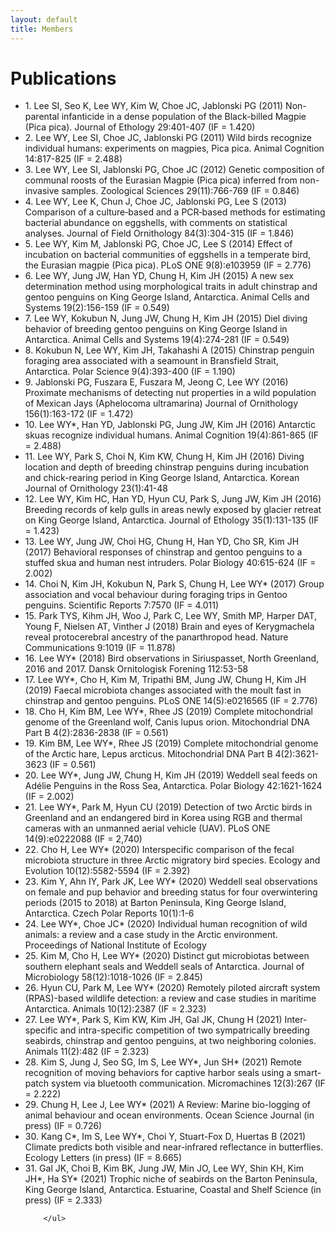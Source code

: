 ```yaml
---
layout: default
title: Members
---
```


<div class="post">
	<h1 class="pageTitle"> Publications </h1>
		<ul> 
		<li>1. Lee SI, Seo K, Lee WY, Kim W, Choe JC, Jablonski PG (2011) Non-parental infanticide in a dense population of the Black-billed Magpie (Pica pica). Journal of Ethology 29:401-407 (IF = 1.420)  </li>
		<li>2. Lee WY, Lee SI, Choe JC, Jablonski PG (2011) Wild birds recognize individual humans: experiments on magpies, Pica pica. Animal Cognition 14:817-825 (IF = 2.488)</li>
		<li>3. Lee WY, Lee SI, Jablonski PG, Choe JC (2012) Genetic composition of communal roosts of the Eurasian Magpie (Pica pica) inferred from non-invasive samples. Zoological Sciences 29(11):766-769 (IF = 0.846) </li>
		<li>4. Lee WY, Lee K, Chun J, Choe JC, Jablonski PG, Lee S (2013) Comparison of a culture‐based and a PCR‐based methods for estimating bacterial abundance on eggshells, with comments on statistical analyses. Journal of Field Ornithology 84(3):304-315 (IF = 1.846) </li>
		<li>5. Lee WY, Kim M, Jablonski PG, Choe JC, Lee S (2014) Effect of incubation on bacterial communities of eggshells in a temperate bird, the Eurasian magpie (Pica pica). PLoS ONE 9(8):e103959 (IF = 2.776) </li>
		<li>6. Lee WY, Jung JW, Han YD, Chung H, Kim JH (2015) A new sex determination method using morphological traits in adult chinstrap and gentoo penguins on King George Island, Antarctica. Animal Cells and Systems 19(2):156-159 (IF = 0.549) </li>
		<li>7. Lee WY, Kokubun N, Jung JW, Chung H, Kim JH (2015) Diel diving behavior of breeding gentoo penguins on King George Island in Antarctica. Animal Cells and Systems 19(4):274-281 (IF = 0.549)</li>
		<li>8. Kokubun N, Lee WY, Kim JH, Takahashi A (2015) Chinstrap penguin foraging area associated with a seamount in Bransfield Strait, Antarctica. Polar Science 9(4):393-400 (IF = 1.190) </li>
		<li>9. Jablonski PG, Fuszara E, Fuszara M, Jeong C, Lee WY (2016) Proximate mechanisms of detecting nut properties in a wild population of Mexican Jays (Aphelocoma ultramarina) Journal of Ornithology 156(1):163-172 (IF = 1.472) </li>
		<li>10. Lee WY*, Han YD, Jablonski PG, Jung JW, Kim JH (2016) Antarctic skuas recognize individual humans. Animal Cognition 19(4):861-865 (IF = 2.488) </li>
		<li>11. Lee WY, Park S, Choi N, Kim KW, Chung H, Kim JH (2016) Diving location and depth of breeding chinstrap penguins during incubation and chick-rearing period in King George Island, Antarctica. Korean Journal of Ornithology 23(1):41-48</li>
		<li>12. Lee WY, Kim HC, Han YD, Hyun CU, Park S, Jung JW, Kim JH (2016) Breeding records of kelp gulls in areas newly exposed by glacier retreat on King George Island, Antarctica. Journal of Ethology 35(1):131-135 (IF = 1.423) </li>
		<li>13. Lee WY, Jung JW, Choi HG, Chung H, Han YD, Cho SR, Kim JH (2017) Behavioral responses of chinstrap and gentoo penguins to a stuffed skua and human nest intruders. Polar Biology 40:615-624 (IF = 2.002) </li>
		<li>14. Choi N, Kim JH, Kokubun N, Park S, Chung H, Lee WY* (2017) Group association and vocal behaviour during foraging trips in Gentoo penguins. Scientific Reports 7:7570 (IF = 4.011) </li>
		<li>15. Park TYS, Kihm JH, Woo J, Park C, Lee WY, Smith MP, Harper DAT, Young F, Nielsen AT, Vinther J (2018) Brain and eyes of Kerygmachela reveal protocerebral ancestry of the panarthropod head. Nature Communications 9:1019 (IF = 11.878) </li>
		<li>16. Lee WY* (2018) Bird observations in Siriuspasset, North Greenland, 2016 and 2017. Dansk Ornitologisk Forening 112:53-58</li>
		<li>17. Lee WY*, Cho H, Kim M, Tripathi BM, Jung JW, Chung H, Kim JH (2019) Faecal microbiota changes associated with the moult fast in chinstrap and gentoo penguins. PLoS ONE 14(5):e0216565 (IF = 2.776) </li>
		<li>18. Cho H, Kim BM, Lee WY*, Rhee JS (2019) Complete mitochondrial genome of the Greenland wolf, Canis lupus orion. Mitochondrial DNA Part B 4(2):2836-2838 (IF = 0.561)</li>
		<li>19. Kim BM, Lee WY*, Rhee JS (2019) Complete mitochondrial genome of the Arctic hare, Lepus arcticus. Mitochondrial DNA Part B 4(2):3621-3623 (IF = 0.561) </li>
		<li>20. Lee WY*, Jung JW, Chung H, Kim JH (2019) Weddell seal feeds on Adélie Penguins in the Ross Sea, Antarctica. Polar Biology 42:1621-1624 (IF = 2.002) </li>
		<li>21. Lee WY*, Park M, Hyun CU (2019) Detection of two Arctic birds in Greenland and an endangered bird in Korea using RGB and thermal cameras with an unmanned aerial vehicle (UAV). PLoS ONE 14(9):e0222088 (IF = 2,740) </li>
		<li>22. Cho H, Lee WY* (2020) Interspecific comparison of the fecal microbiota structure in three Arctic migratory bird species. Ecology and Evolution 10(12):5582-5594 (IF =  2.392) </li>
		<li>23. Kim Y, Ahn IY, Park JK, Lee WY* (2020) Weddell seal observations on female and pup behavior and breeding status for four overwintering periods (2015 to 2018) at Barton Peninsula, King George Island, Antarctica. Czech Polar Reports 10(1):1-6 </li>
		<li>24. Lee WY*, Choe JC* (2020) Individual human recognition of wild animals: a review and a case study in the Arctic environment. Proceedings of National Institute of Ecology </li>
		<li>25. Kim M, Cho H, Lee WY* (2020) Distinct gut microbiotas between southern elephant seals and Weddell seals of Antarctica. Journal of Microbiology 58(12):1018-1026 (IF = 2.845) </li>
		<li>26. Hyun CU, Park M, Lee WY* (2020) Remotely piloted aircraft system (RPAS)-based wildlife detection: a review and case studies in maritime Antarctica. Animals 10(12):2387 (IF = 2.323)</li>
		<li>27. Lee WY*, Park S, Kim KW, Kim JH, Gal JK, Chung H (2021) Inter-specific and intra-specific competition of two sympatrically breeding seabirds, chinstrap and gentoo penguins, at two neighboring colonies. Animals 11(2):482 (IF = 2.323)  </li>
		<li>28. Kim S, Jung J, Seo SG, Im S, Lee WY*, Jun SH* (2021) Remote recognition of moving behaviors for captive harbor seals using a smart-patch system via bluetooth communication. Micromachines 12(3):267 (IF = 2.222) </li>
		<li>29. Chung H, Lee J, Lee WY* (2021) A Review: Marine bio-logging of animal behaviour and ocean environments. Ocean Science Journal (in press) (IF = 0.726) </li>
		<li>30. Kang C*, Im S, Lee WY*, Choi Y, Stuart-Fox D, Huertas B (2021) Climate predicts both visible and near-infrared reflectance in butterflies. Ecology Letters (in press) (IF = 8.665) </li>
		<li>31. Gal JK, Choi B, Kim BK, Jung JW, Min JO, Lee WY, Shin KH, Kim JH*, Ha SY* (2021) Trophic niche of seabirds on the Barton Peninsula, King George Island, Antarctica. Estuarine, Coastal and Shelf Science (in press) (IF = 2.333)</li>

  	  	</ul> 

</div>

